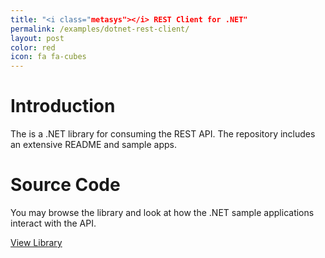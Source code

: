 ```yaml
---
title: "<i class="metasys"></i> REST Client for .NET"
permalink: /examples/dotnet-rest-client/
layout: post
color: red
icon: fa fa-cubes
---
```


# Introduction

The <i class="metasys"></i> is a .NET library for consuming the <i class="metasys"></i> REST API. The repository includes an extensive README and sample apps.

# Source Code

You may browse the library and look at how the .NET sample applications interact with the <i class="metasys"></i> API.

<a href="https://github.com/metasys-server/basic-services-dotnet" class="btn btn-green" target="_blank" markdown="1">
  <i class="fas fa-code"></i> View Library
</a>